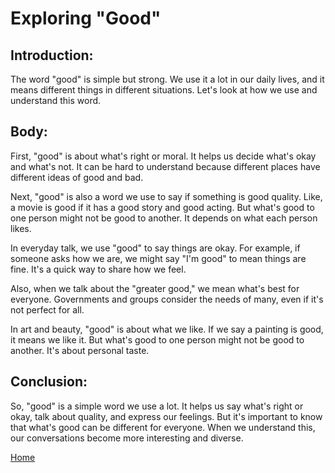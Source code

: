 # Exploring "Good"

## Introduction:

The word "good" is simple but strong. We use it a lot in our daily lives, and it means different things in different situations. Let's look at how we use and understand this word.

## Body:

First, "good" is about what's right or moral. It helps us decide what's okay and what's not. It can be hard to understand because different places have different ideas of good and bad.

Next, "good" is also a word we use to say if something is good quality. Like, a movie is good if it has a good story and good acting. But what's good to one person might not be good to another. It depends on what each person likes.

In everyday talk, we use "good" to say things are okay. For example, if someone asks how we are, we might say "I'm good" to mean things are fine. It's a quick way to share how we feel.

Also, when we talk about the "greater good," we mean what's best for everyone. Governments and groups consider the needs of many, even if it's not perfect for all.

In art and beauty, "good" is about what we like. If we say a painting is good, it means we like it. But what's good to one person might not be good to another. It's about personal taste.

## Conclusion:

So, "good" is a simple word we use a lot. It helps us say what's right or okay, talk about quality, and express our feelings. But it's important to know that what's good can be different for everyone. When we understand this, our conversations become more interesting and diverse.



[Home](README.md)
